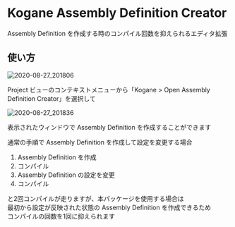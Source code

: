 # Kogane Assembly Definition Creator

Assembly Definition を作成する時のコンパイル回数を抑えられるエディタ拡張

## 使い方

![2020-08-27_201806](https://user-images.githubusercontent.com/6134875/91436164-84e27100-e8a2-11ea-991d-18ab85653662.png)

Project ビューのコンテキストメニューから「Kogane > Open Assembly Definition Creator」を選択して

![2020-08-27_201836](https://user-images.githubusercontent.com/6134875/91436166-857b0780-e8a2-11ea-85d4-96636bf96e6d.png)

表示されたウィンドウで Assembly Definition を作成することができます

通常の手順で Assembly Definition を作成して設定を変更する場合

1. Assembly Definition を作成
2. コンパイル
3. Assembly Definition の設定を変更
4. コンパイル

と2回コンパイルが走りますが、本パッケージを使用する場合は  
最初から設定が反映された状態の Assembly Definition を作成できるため  
コンパイルの回数を1回に抑えられます  
